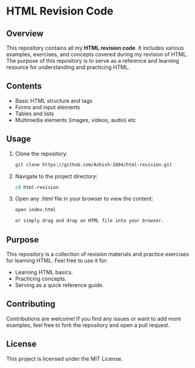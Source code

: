 # HTML Revision Code

## Overview
This repository contains all my **HTML revision code**. It includes various examples, exercises, and concepts covered during my revision of HTML. The purpose of this repository is to serve as a reference and learning resource for understanding and practicing HTML.

## Contents
- Basic HTML structure and tags
- Forms and input elements
- Tables and lists
- Multimedia elements (images, videos, audio) etc

## Usage
1. Clone the repository:
   ```bash
   git clone https://github.com/Ashish-1604/html-revision.git

2. Navigate to the project directory:

    ```bash
    cd html-revision

3. Open any .html file in your browser to view the content:

    ```bash
    open index.html

    or simply drag and drop an HTML file into your browser.

## Purpose
This repository is a collection of revision materials and practice exercises for learning HTML. Feel free to use it for:

- Learning HTML basics.
- Practicing concepts.
- Serving as a quick reference guide.

## Contributing
Contributions are welcome! If you find any issues or want to add more examples, feel free to fork the repository and open a pull request.

## License
This project is licensed under the MIT License.